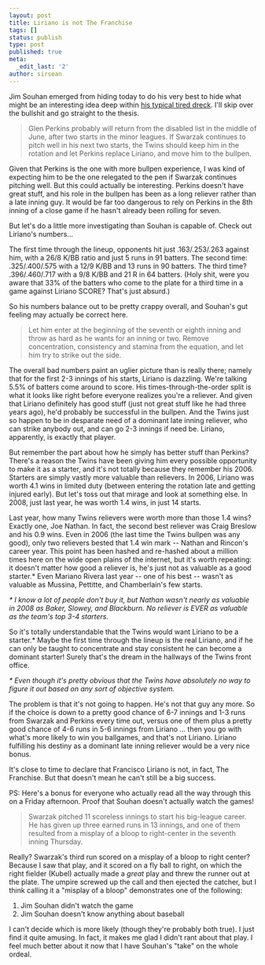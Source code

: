 ```yaml
---
layout: post
title: Liriano is not The Franchise
tags: []
status: publish
type: post
published: true
meta:
  _edit_last: '2'
author: sirsean
---
```

Jim Souhan emerged from hiding today to do his very best to hide what might be an interesting idea deep within <a href="http://www.startribune.com/sports/twins/46420562.html?elr=KArks:DCiU1PciUoaEYY_4PcUU">his typical tired dreck</a>. I'll skip over the bullshit and go straight to the thesis.
<blockquote>Glen Perkins probably will return from the disabled list in the middle of June, after two starts in the minor leagues. If Swarzak continues to pitch well in his next two starts, the Twins should keep him in the rotation and let Perkins replace Liriano, and move him to the bullpen.</blockquote>
Given that Perkins is the one with more bullpen experience, I was kind of expecting him to be the one relegated to the pen if Swarzak continues pitching well. But this could actually be interesting. Perkins doesn't have great stuff, and his role in the bullpen has been as a long reliever rather than a late inning guy. It would be far too dangerous to rely on Perkins in the 8th inning of a close game if he hasn't already been rolling for seven.

But let's do a little more investigating than Souhan is capable of. Check out Liriano's numbers...

The first time through the lineup, opponents hit just .163/.253/.263 against him, with a 26/8 K/BB ratio and just 5 runs in 91 batters. The second time: .325/.400/.575 with a 12/9 K/BB and 13 runs in 90 batters. The third time? .396/.460/.717 with a 9/8 K/BB and 21 R in 64 batters. (Holy shit, were you aware that 33% of the batters who come to the plate for a third time in a game against Liriano SCORE? That's just absurd.)

So his numbers balance out to be pretty crappy overall, and Souhan's gut feeling may actually be correct here.
<blockquote>Let him enter at the beginning of the seventh or eighth inning and throw as hard as he wants for an inning or two. Remove concentration, consistency and stamina from the equation, and let him try to strike out the side.</blockquote>
The overall bad numbers paint an uglier picture than is really there; namely that for the first 2-3 innings of his starts, Liriano is dazzling. We're talking 5.5% of batters come around to score. His times-through-the-order split is what it looks like right before everyone realizes you're a reliever. And given that Liriano definitely has good stuff (just not great stuff like he had three years ago), he'd probably be successful in the bullpen. And the Twins just so happen to be in desparate need of a dominant late inning reliever, who can strike anybody out, and can go 2-3 innings if need be. Liriano, apparently, is exactly that player.

But remember the part about how he simply has better stuff than Perkins? There's a reason the Twins have been giving him every possible opportunity to make it as a starter, and it's not totally because they remember his 2006. Starters are simply vastly more valuable than relievers. In 2006, Liriano was worth 4.1 wins in limited duty (between entering the rotation late and getting injured early). But let's toss out that mirage and look at something else. In 2008, just last year, he was worth 1.4 wins, in just 14 starts.

Last year, how many Twins relievers were worth more than those 1.4 wins? Exactly one, Joe Nathan. In fact, the second best reliever was Craig Breslow and his 0.9 wins. Even in 2006 (the last time the Twins bullpen was any good), only two relievers bested that 1.4 win mark -- Nathan and Rincon's career year. This point has been hashed and re-hashed about a million times here on the wide open plains of the internet, but it's worth repeating: it doesn't matter how good a reliever is, he's just not as valuable as a good starter.* Even Mariano Rivera last year -- one of his best -- wasn't as valuable as Mussina, Pettitte, and Chamberlain's few starts.

<em>* I know a lot of people don't buy it, but Nathan wasn't nearly as valuable in 2008 as Baker, Slowey, and Blackburn. No reliever is EVER as valuable as the team's top 3-4 starters.</em>

So it's totally understandable that the Twins would want Liriano to be a starter.* Maybe the first time through the lineup is the real Liriano, and if he can only be taught to concentrate and stay consistent he can become a dominant starter! Surely that's the dream in the hallways of the Twins front office.

<em>* Even though it's pretty obvious that the Twins have absolutely no way to figure it out based on any sort of objective system.</em>

The problem is that it's not going to happen. He's not that guy any more. So if the choice is down to a pretty good chance of 6-7 innings and 1-3 runs from Swarzak and Perkins every time out, versus one of them plus a pretty good chance of 4-6 runs in 5-6 innings from Liriano ... then you go with what's more likely to win you ballgames, and that's not Liriano. Liriano fulfilling his destiny as a dominant late inning reliever would be a very nice bonus.

It's close to time to declare that Francisco Liriano is not, in fact, The Franchise. But that doesn't mean he can't still be a big success.

PS: Here's a bonus for everyone who actually read all the way through this on a Friday afternoon. Proof that Souhan doesn't actually watch the games!
<blockquote>Swarzak pitched 11 scoreless innings to start his big-league career. He has given up three earned runs in 13 innings, and one of them resulted from a misplay of a bloop to right-center in the seventh inning Thursday.</blockquote>
Really? Swarzak's third run scored on a misplay of a bloop to right center? Because I saw that play, and it scored on a fly ball to right, on which the right fielder (Kubel) actually made a <em>great</em> play and threw the runner out at the plate. The umpire screwed up the call and then ejected the catcher, but I think calling it a "misplay of a bloop" demonstrates one of the following:
<ol>
	<li>Jim Souhan didn't watch the game</li>
	<li>Jim Souhan doesn't know anything about baseball</li>
</ol>
I can't decide which is more likely (though they're probably both true). I just find it quite amusing. In fact, it makes me glad I didn't rant about that play. I feel much better about it now that I have Souhan's "take" on the whole ordeal.
